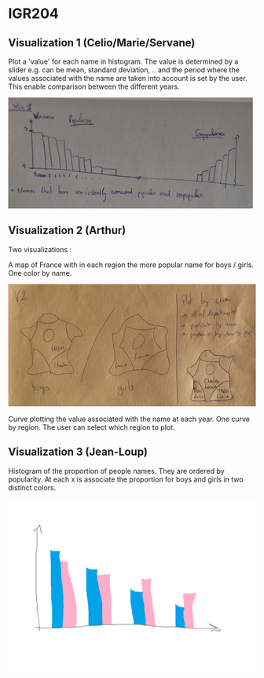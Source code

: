 # IGR204

## Visualization 1 (Celio/Marie/Servane)

Plot a 'value' for each name in histogram. The value is determined by a slider e.g. can be mean, standard deviation, .. and the period where the values associated with the name are taken into account is set by the user. This enable comparison between the different years.

![alt text](img/vis_1.png)

## Visualization 2 (Arthur)

Two visualizations :

A map of France with in each region the more popular name for boys / girls. One color by name.

![alt text](img/vis_2_0.png)

Curve plotting the value associated with the name at each year. One curve by region. The user can select which region to plot.

## Visualization 3 (Jean-Loup)

Histogram of the proportion of people names. They are ordered by popularity. At each x is associate the proportion for boys and girls in two distinct colors.

![alt text](img/vis3.png)
